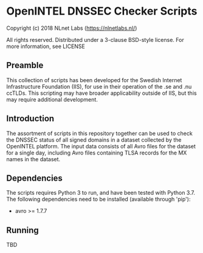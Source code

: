 # OpenINTEL DNSSEC Checker Scripts

Copyright (c) 2018 NLnet Labs (https://nlnetlabs.nl/)

All rights reserved. Distributed under a 3-clause BSD-style license. For more information, see LICENSE

## Preamble

This collection of scripts has been developed for the Swedish Internet Infrastructure Foundation (IIS), for use in their operation of the .se and .nu ccTLDs. This scripting may have broader applicability outside of IIS, but this may require additional development.

## Introduction

The assortment of scripts in this repository together can be used to check the DNSSEC status of all signed domains in a dataset collected by the OpenINTEL platform. The input data consists of all Avro files for the dataset for a single day, including Avro files containing TLSA records for the MX names in the dataset.

## Dependencies

The scripts requires Python 3 to run, and have been tested with Python 3.7. The following dependencies need to be installed (available through 'pip'):

 - avro >= 1.7.7

## Running

TBD
